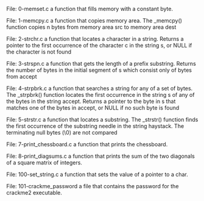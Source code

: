File: 0-memset.c a function that fills memory with a constant byte.

File: 1-memcpy.c a function that copies memory area. The _memcpy() function copies n bytes from memory area src to memory area dest

File: 2-strchr.c a function that locates a character in a string. Returns a pointer to the first occurrence of the character c in the string s, or NULL if the character is not found

File: 3-strspn.c a function that gets the length of a prefix substring. Returns the number of bytes in the initial segment of s which consist only of bytes from accept

File: 4-strpbrk.c a function that searches a string for any of a set of bytes. The _strpbrk() function locates the first occurrence in the string s of any of the bytes in the string accept. Returns a pointer to the byte in s that matches one of the bytes in accept, or NULL if no such byte is found

File: 5-strstr.c a function that locates a substring. The _strstr() function finds the first occurrence of the substring needle in the string haystack. The terminating null bytes (\0) are not compared

File: 7-print_chessboard.c a function that prints the chessboard.

File: 8-print_diagsums.c a function that prints the sum of the two diagonals of a square matrix of integers.

File: 100-set_string.c a function that sets the value of a pointer to a char.

File: 101-crackme_password a file that contains the password for the crackme2 executable.
